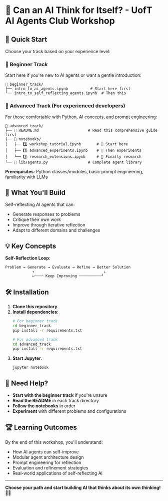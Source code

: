 # 🧠 Can an AI Think for Itself? - UofT AI Agents Club Workshop

## 🚀 Quick Start

Choose your track based on your experience level:

### 🌟 **Beginner Track**

Start here if you're new to AI agents or want a gentle introduction:
```
📁 beginner_track/
├── intro_to_ai_agents.ipynb          # Start here first
└── intro_to_self_reflecting_agents.ipynb  # Then this
```

### 🔬 **Advanced Track** (For experienced developers)

For those comfortable with Python, AI concepts, and prompt engineering:
```
📁 advanced_track/
├── 📖 README.md                      # Read this comprehensive guide first
├── 📓 notebooks/
│   ├── 1️⃣ workshop_tutorial.ipynb       # 🎯 Start here
│   ├── 2️⃣ advanced_experiments.ipynb    # 🧪 Then experiments 
│   └── 3️⃣ research_extensions.ipynb     # 🔬 Finally research
└── 🐍 lib/agents.py                  # Complete agent library
```

**Prerequisites**: Python classes/modules, basic prompt engineering, familiarity with LLMs

## 🎯 What You'll Build

Self-reflecting AI agents that can:
- Generate responses to problems
- Critique their own work
- Improve through iterative reflection
- Adapt to different domains and challenges

## 💡 Key Concepts

**Self-Reflection Loop**:
```
Problem → Generate → Evaluate → Refine → Better Solution
            ↑                               ↓
            ←──── Keep Improving ──────────┘
```

## 🛠️ Installation

1. **Clone this repository**
2. **Install dependencies**:
   ```bash
   # For beginner track
   cd beginner_track
   pip install -r requirements.txt
   
   # For advanced track
   cd advanced_track  
   pip install -r requirements.txt
   ```
3. **Start Jupyter**:
   ```bash
   jupyter notebook
   ```

## 🤝 Need Help?

- **Start with the beginner track** if you're unsure
- **Read the README** in each track directory
- **Follow the notebooks** in order
- **Experiment** with different problems and configurations

## 🏆 Learning Outcomes

By the end of this workshop, you'll understand:
- How AI agents can self-improve
- Modular agent architecture design
- Prompt engineering for reflection
- Evaluation and refinement strategies
- Real-world applications of self-reflecting AI

---

**Choose your path and start building AI that thinks about its own thinking!** 🧠✨
